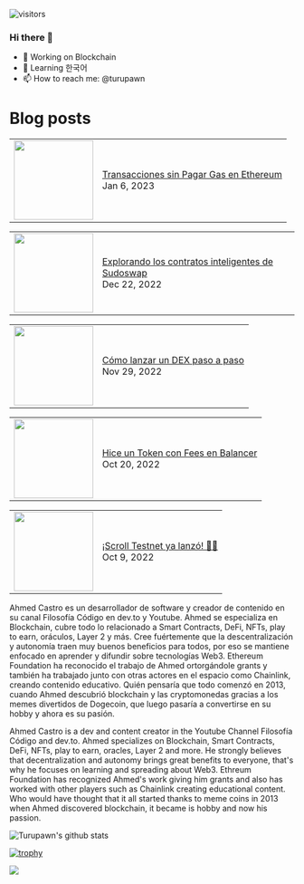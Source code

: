 ![visitors](https://visitor-badge.glitch.me/badge?page_id=turupawn.turupawn)

### Hi there 👋

- 🔭 Working on Blockchain
- 🌱 Learning 한국어
- 📫 How to reach me: @turupawn

# Blog posts

<!-- BLOG-POST-LIST:START --><table><tr><td><a href="https://www.youtube.com/watch?v=63NtTSxC0xY"><img width="140px" src="https://i.ytimg.com/vi/63NtTSxC0xY/mqdefault.jpg"></a></td>
<td><a href="https://www.youtube.com/watch?v=63NtTSxC0xY">Transacciones sin Pagar Gas en Ethereum</a><br/>Jan 6, 2023</td></tr></table>
<table><tr><td><a href="https://www.youtube.com/watch?v=bHzYevurKCU"><img width="140px" src="https://i.ytimg.com/vi/bHzYevurKCU/mqdefault.jpg"></a></td>
<td><a href="https://www.youtube.com/watch?v=bHzYevurKCU">Explorando los contratos inteligentes de Sudoswap</a><br/>Dec 22, 2022</td></tr></table>
<table><tr><td><a href="https://www.youtube.com/watch?v=f9eED3Lp7DM"><img width="140px" src="https://i.ytimg.com/vi/f9eED3Lp7DM/mqdefault.jpg"></a></td>
<td><a href="https://www.youtube.com/watch?v=f9eED3Lp7DM">Cómo lanzar un DEX paso a paso</a><br/>Nov 29, 2022</td></tr></table>
<table><tr><td><a href="https://www.youtube.com/watch?v=khnzvH781iw"><img width="140px" src="https://i.ytimg.com/vi/khnzvH781iw/mqdefault.jpg"></a></td>
<td><a href="https://www.youtube.com/watch?v=khnzvH781iw">Hice un Token con Fees en Balancer</a><br/>Oct 20, 2022</td></tr></table>
<table><tr><td><a href="https://www.youtube.com/watch?v=xqGLbsLK8MY"><img width="140px" src="https://i.ytimg.com/vi/xqGLbsLK8MY/mqdefault.jpg"></a></td>
<td><a href="https://www.youtube.com/watch?v=xqGLbsLK8MY">¡Scroll Testnet ya lanzó! 🚀🚀</a><br/>Oct 9, 2022</td></tr></table>
<!-- BLOG-POST-LIST:END -->

<!-- YOUTUBE:START -->
<!-- YOUTUBE:END -->

Ahmed Castro es un desarrollador de software y creador de contenido en su canal Filosofía Código en dev.to y Youtube. Ahmed se especializa en Blockchain, cubre todo lo relacionado a Smart Contracts, DeFi, NFTs, play to earn, oráculos, Layer 2 y más. Cree fuértemente que la descentralización y autonomía traen muy buenos beneficios para todos, por eso se mantiene enfocado en aprender y difundir sobre tecnologías Web3. Ethereum Foundation ha reconocido el trabajo de Ahmed ortorgándole grants y también ha trabajado junto con otras actores en el espacio como Chainlink, creando contenido educativo. Quién pensaría que todo comenzó en 2013, cuando Ahmed descubrió blockchain y las cryptomonedas gracias a los memes divertidos de Dogecoin, que luego pasaría a convertirse en su hobby y ahora es su pasión.

Ahmed Castro is a dev and content creator in the Youtube Channel Filosofía Código and dev.to. Ahmed specializes on Blockchain, Smart Contracts, DeFi, NFTs, play to earn, oracles, Layer 2 and more. He strongly believes that decentralization and autonomy brings great benefits to everyone, that's why he focuses on learning and spreading about Web3. Ethreum Foundation has recognized Ahmed's work giving him grants and also has worked with other players such as Chainlink creating educational content. Who would have thought that it all started thanks to meme coins in 2013 when Ahmed discovered blockchain, it became is hobby and now his passion.

![Turupawn's github stats](https://github-readme-stats.vercel.app/api?username=turupawn&show_icons=true)

[![trophy](https://github-profile-trophy.vercel.app/?username=Turupawn&theme=onedark)](https://github.com/ryo-ma/github-profile-trophy)

<a href="https://github.com/anuraghazra/github-readme-stats">
  <!-- Change the `github-readme-stats.anuraghazra1.vercel.app` to `github-readme-stats.vercel.app`  -->
  <img align="center" src="https://github-readme-stats.anuraghazra1.vercel.app/api/top-langs/?username=Turupawn&layout=compact&theme=radical" />
</a>

<!--
**Turupawn/Turupawn** is a ✨ _special_ ✨ repository because its `README.md` (this file) appears on your GitHub profile.

Here are some ideas to get you started:

- 🔭 I’m currently working on ...
- 🌱 I’m currently learning ...
- 👯 I’m looking to collaborate on ...
- 🤔 I’m looking for help with ...
- 💬 Ask me about ...
- 📫 How to reach me: ...
- 😄 Pronouns: ...
- ⚡ Fun fact: ...
-->
